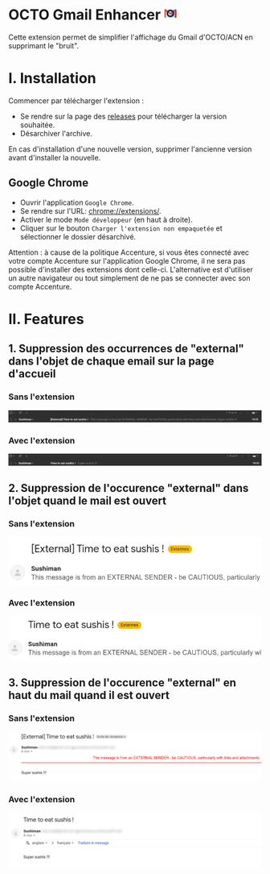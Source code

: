 # OCTO Gmail Enhancer <img src="icon.png" alt="icon" width="25px" />

Cette extension permet de simplifier l'affichage du Gmail d'OCTO/ACN en supprimant le "bruit".

# I. Installation

Commencer par télécharger l'extension :

* Se rendre sur la page des [releases](https://github.com/vnea/octo_gmail_enhancer/releases) pour télécharger la version
  souhaitée.
* Désarchiver l'archive.

En cas d'installation d'une nouvelle version, supprimer l'ancienne version avant d'installer la nouvelle.

## Google Chrome

* Ouvrir l'application `Google Chrome`.
* Se rendre sur l'URL: <chrome://extensions/>.
* Activer le mode `Mode développeur` (en haut à droite).
* Cliquer sur le bouton `Charger l'extension non empaquetée` et sélectionner le dossier désarchivé.

Attention : à cause de la politique Accenture, si vous êtes connecté avec votre compte Accenture sur l'application
Google Chrome, il ne sera pas possible d'installer des extensions dont celle-ci. L'alternative est d'utiliser un autre
navigateur ou tout simplement de ne pas se connecter avec son compte Accenture.

# II. Features

## 1. Suppression des occurrences de "external" dans l'objet de chaque email sur la page d'accueil

### Sans l'extension

![01_mail_object_before](doc/img/01_mail_object_without.png)

### Avec l'extension

![01_mail_object_after](doc/img/01_mail_object_with.png)

## 2. Suppression de l'occurence "external" dans l'objet quand le mail est ouvert

### Sans l'extension

![02_mail_opened_object_without](doc/img/02_mail_opened_object_without.png)

### Avec l'extension

![02_mail_opened_object_with](doc/img/02_mail_opened_object_with.png)

## 3. Suppression de l'occurence "external" en haut du mail quand il est ouvert

### Sans l'extension

![03_mail_opened_external_sender_message_without](doc/img/03_mail_opened_external_sender_message_without.png)

### Avec l'extension

![03_mail_opened_external_sender_message_with](doc/img/03_mail_opened_external_sender_message_with.png)
